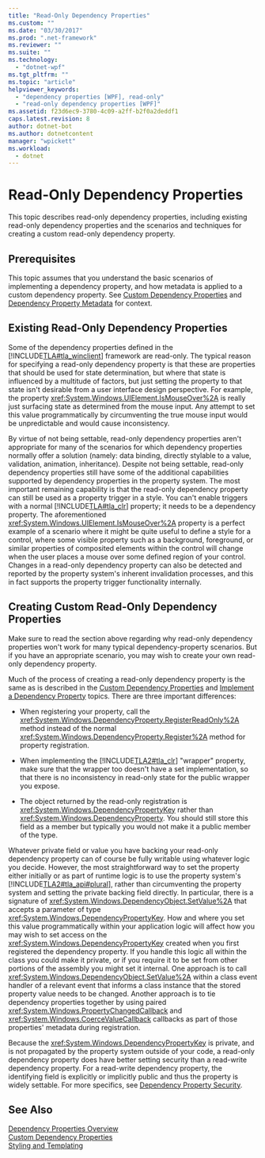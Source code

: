 ```yaml
---
title: "Read-Only Dependency Properties"
ms.custom: ""
ms.date: "03/30/2017"
ms.prod: ".net-framework"
ms.reviewer: ""
ms.suite: ""
ms.technology: 
  - "dotnet-wpf"
ms.tgt_pltfrm: ""
ms.topic: "article"
helpviewer_keywords: 
  - "dependency properties [WPF], read-only"
  - "read-only dependency properties [WPF]"
ms.assetid: f23d6ec9-3780-4c09-a2ff-b2f0a2deddf1
caps.latest.revision: 8
author: dotnet-bot
ms.author: dotnetcontent
manager: "wpickett"
ms.workload: 
  - dotnet
---
```

# Read-Only Dependency Properties
This topic describes read-only dependency properties, including existing read-only dependency properties and the scenarios and techniques for creating a custom read-only dependency property.  
  

  
<a name="prerequisites"></a>   
## Prerequisites  
 This topic assumes that you understand the basic scenarios of implementing a dependency property, and how metadata is applied to a custom dependency property. See [Custom Dependency Properties](../../../../docs/framework/wpf/advanced/custom-dependency-properties.md) and [Dependency Property Metadata](../../../../docs/framework/wpf/advanced/dependency-property-metadata.md) for context.  
  
<a name="existing"></a>   
## Existing Read-Only Dependency Properties  
 Some of the dependency properties defined in the [!INCLUDE[TLA#tla_winclient](../../../../includes/tlasharptla-winclient-md.md)] framework are read-only. The typical reason for specifying a read-only dependency property is that these are properties that should be used for state determination, but where that state is influenced by a multitude of factors, but just setting the property to that state isn't desirable from a user interface design perspective. For example, the property <xref:System.Windows.UIElement.IsMouseOver%2A> is really just surfacing state as determined from the mouse input. Any attempt to set this value programmatically by circumventing the true mouse input would be unpredictable and would cause inconsistency.  
  
 By virtue of not being settable, read-only dependency properties aren't appropriate for many of the scenarios for which dependency properties normally offer a solution (namely: data binding, directly stylable to a value, validation, animation, inheritance). Despite not being settable, read-only dependency properties still have some of the additional capabilities supported by dependency properties in the property system. The most important remaining capability is that the read-only dependency property can still be used as a property trigger in a style. You can't enable triggers with a normal [!INCLUDE[TLA#tla_clr](../../../../includes/tlasharptla-clr-md.md)] property; it needs to be a dependency property. The aforementioned <xref:System.Windows.UIElement.IsMouseOver%2A> property is a perfect example of a scenario where it might be quite useful to define a style for a control, where some visible property such as a background, foreground, or similar properties of composited elements within the control will change when the user places a mouse over some defined region of your control. Changes in a read-only dependency property can also be detected and reported by the property system's inherent invalidation processes, and this in fact supports the property trigger functionality internally.  
  
<a name="new"></a>   
## Creating Custom Read-Only Dependency Properties  
 Make sure to read the section above regarding why read-only dependency properties won't work for many typical dependency-property scenarios. But if you have an appropriate scenario, you may wish to create your own read-only dependency property.  
  
 Much of the process of creating a read-only dependency property is the same as is described in the [Custom Dependency Properties](../../../../docs/framework/wpf/advanced/custom-dependency-properties.md) and [Implement a Dependency Property](../../../../docs/framework/wpf/advanced/how-to-implement-a-dependency-property.md) topics. There are three important differences:  
  
-   When registering your property, call the <xref:System.Windows.DependencyProperty.RegisterReadOnly%2A> method instead of the normal <xref:System.Windows.DependencyProperty.Register%2A> method for property registration.  
  
-   When implementing the [!INCLUDE[TLA2#tla_clr](../../../../includes/tla2sharptla-clr-md.md)] "wrapper" property, make sure that the wrapper too doesn't have a set implementation, so that there is no inconsistency in read-only state for the public wrapper you expose.  
  
-   The object returned by the read-only registration is <xref:System.Windows.DependencyPropertyKey> rather than <xref:System.Windows.DependencyProperty>. You should still store this field as a member but typically you would not make it a public member of the type.  
  
 Whatever private field or value you have backing your read-only dependency property can of course be fully writable using whatever logic you decide. However, the most straightforward way to set the property either initially or as part of runtime logic is to use the property system's [!INCLUDE[TLA2#tla_api#plural](../../../../includes/tla2sharptla-apisharpplural-md.md)], rather than circumventing the property system and setting the private backing field directly. In particular, there is a signature of <xref:System.Windows.DependencyObject.SetValue%2A> that accepts a parameter of type <xref:System.Windows.DependencyPropertyKey>. How and where you set this value programmatically within your application logic will affect how you may wish to set access on the <xref:System.Windows.DependencyPropertyKey> created when you first registered the dependency property. If you handle this logic all within the class you could make it private, or if you require it to be set from other portions of the assembly you might set it internal. One approach is to call <xref:System.Windows.DependencyObject.SetValue%2A> within a class event handler of a relevant event that informs a class instance that the stored property value needs to be changed. Another approach is to tie dependency properties together by using paired <xref:System.Windows.PropertyChangedCallback> and <xref:System.Windows.CoerceValueCallback> callbacks as part of those properties' metadata during registration.  
  
 Because the <xref:System.Windows.DependencyPropertyKey> is private, and is not propagated by the property system outside of your code, a read-only dependency property does have better setting security than a read-write dependency property. For a read-write dependency property, the identifying field is explicitly or implicitly public and thus the property is widely settable. For more specifics, see [Dependency Property Security](../../../../docs/framework/wpf/advanced/dependency-property-security.md).  
  
## See Also  
 [Dependency Properties Overview](../../../../docs/framework/wpf/advanced/dependency-properties-overview.md)  
 [Custom Dependency Properties](../../../../docs/framework/wpf/advanced/custom-dependency-properties.md)  
 [Styling and Templating](../../../../docs/framework/wpf/controls/styling-and-templating.md)
